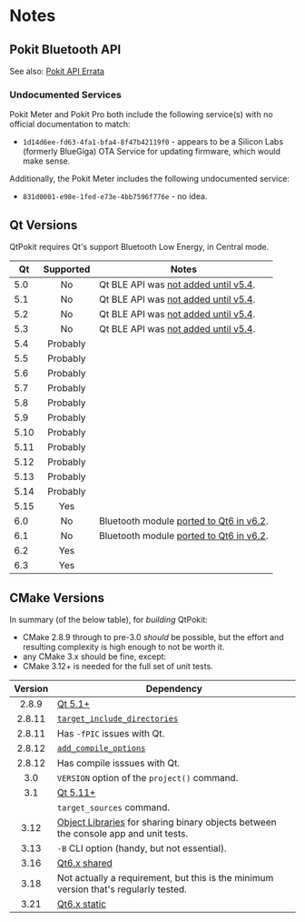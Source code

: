 # Notes

## Pokit Bluetooth API

See also: [Pokit API Errata](pokit.html)

### Undocumented Services

Pokit Meter and Pokit Pro both include the following service(s) with no official documentation to match:

* `1d14d6ee-fd63-4fa1-bfa4-8f47b42119f0` - appears to be a Silicon Labs (formerly BlueGiga) OTA Service
  for updating firmware, which would make sense.

Additionally, the Pokit Meter includes the following undocumented service:

* `831d0001-e98e-1fed-e73e-4bb7596f776e` - no idea.

## Qt Versions

QtPokit requires Qt's support Bluetooth Low Energy, in Central mode.

|  Qt | Supported| Notes                                    |
|-----|:--------:|------------------------------------------|
| 5.0 | No       | Qt BLE API was [not added until v5.4].   |
| 5.1 | No       | Qt BLE API was [not added until v5.4].   |
| 5.2 | No       | Qt BLE API was [not added until v5.4].   |
| 5.3 | No       | Qt BLE API was [not added until v5.4].   |
| 5.4 | Probably |                                          |
| 5.5 | Probably |                                          |
| 5.6 | Probably |                                          |
| 5.7 | Probably |                                          |
| 5.8 | Probably |                                          |
| 5.9 | Probably |                                          |
| 5.10| Probably |                                          |
| 5.11| Probably |                                          |
| 5.12| Probably |                                          |
| 5.13| Probably |                                          |
| 5.14| Probably |                                          |
| 5.15| Yes      |                                          |
| 6.0 | No       | Bluetooth module [ported to Qt6 in v6.2].|
| 6.1 | No       | Bluetooth module [ported to Qt6 in v6.2].|
| 6.2 | Yes      |                                          |
| 6.3 | Yes      |                                          |

## CMake Versions

In summary (of the below table), for *building* QtPokit:

* CMake 2.8.9 through to pre-3.0 *should* be possible, but the effort and resulting complexity
  is high enough to not be worth it.
* any CMake 3.x should be fine, except:
* CMake 3.12+ is needed for the full set of unit tests.

| Version| Dependency                                                                           |
|:------:|--------------------------------------------------------------------------------------|
| 2.8.9  | [Qt 5.1+](https://github.com/qt/qtbase/blob/v5.1.0/src/corelib/Qt5Config.cmake.in) |
| 2.8.11 | [`target_include_directories`](https://cmake.org/cmake/help/v2.8.11/cmake.html#command:target_include_directories) |
| 2.8.11 | Has `-fPIC` issues with Qt. |
| 2.8.12 | [`add_compile_options`](https://cmake.org/cmake/help/v2.8.12/cmake.html#command:add_compile_options)
| 2.8.12 | Has compile isssues with Qt. |
|  3.0   | `VERSION` option of the `project()` command.
|  3.1   | [Qt 5.11+](https://github.com/qt/qtbase/blob/v5.11.0/src/corelib/Qt5Config.cmake.in) |
|        | `target_sources` command. |
|  3.12  | [Object Libraries] for sharing binary objects between the console app and unit tests.|
|  3.13  | `-B` CLI option (handy, but not essential).                                          |
|  3.16  | [Qt6.x shared](https://github.com/qt/qtbase/blob/v6.2.0/.cmake.conf)|
|  3.18  | Not actually a requirement, but this is the minimum version that's regularly tested. |
|  3.21  | [Qt6.x static](https://github.com/qt/qtbase/blob/v6.2.0/.cmake.conf)|

[not added until v5.4]: https://doc.qt.io/qt-5/qtbluetooth-le-overview.html
[Object Libraries]: https://cmake.org/cmake/help/latest/command/add_library.html#object-libraries
[ported to Qt6 in v6.2]: https://www.qt.io/blog/qt-6.2-lts-released
